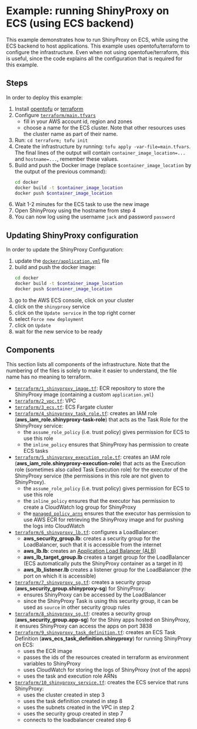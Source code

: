 # Example: running ShinyProxy on ECS (using ECS backend)

This example demonstrates how to run ShinyProxy on ECS, while using the ECS
backend to host applications. This example uses opentofu/terraform to configure
the infrastructure. Even when not using opentofue/terraform, this is useful,
since the code explains all the configuration that is required for this example.

## Steps

In order to deploy this example:

1. Install [opentofu](https://github.com/opentofu/opentofu)
   or [terraform](https://github.com/hashicorp/terraform)
2. Configure [`terraform/main.tfvars`](terraform/main.tfvars)
    - fill in your AWS account id, region and zones
    - choose a name for the ECS cluster. Note that other resources uses the
      cluster name as part of their name.
3. Run: `cd terraform; tofu init`
4. Create the infrastructure by running: `tofu apply -var-file=main.tfvars`. The
   final lines of the output will contain `container_image_location=...`
   and `hostname=...`, remember these values.
5. Build and push the Docker image (replace `$container_image_location` by the
   output of the previous command):
   ```bash
   cd docker
   docker build -t $container_image_location
   docker push $container_image_location
   ```
6. Wait 1-2 minutes for the ECS task to use the new image
7. Open ShinyProxy using the hostname from step 4
8. You can now log using the username `jack` and password `password`

## Updating ShinyProxy configuration

In order to update the ShinyProxy Configuration:

1. update the [`docker/application.yml`](docker/application.yml) file
2. build and push the docker image:
   ```bash
   cd docker
   docker build -t $container_image_location
   docker push $container_image_location
   ```
3. go to the AWS ECS console, click on your cluster
4. click on the `shinyproxy` service
5. click on the `Update service` in the top right corner
6. select `Force new deployment`
7. click on `Update`
8. wait for the new service to be ready

## Components

This section lists all components of the infrastructure. Note that the numbering
of the files is solely to make it easier to understand, the file name has no
meaning to terraform.

- [`terraform/1_shinyproxy_image.tf`](terraform/1_shinyproxy_image.tf): ECR
  repository to store the ShinyProxy image (containing a
  custom `application.yml`)
- [`terraform/2_vpc.tf`](terraform/2_vpc.tf): VPC
- [`terraform/3_ecs.tf`](terraform/3_ecs.tf): ECS Fargate cluster
- [`terraform/4_shinyproxy_task_role.tf`](terraform/4_shinyproxy_task_role.tf):
  creates an IAM role (**aws_iam_role.shinyproxy-task-role**) that acts as the
  Task Role for the ShinyProxy service:
  - the `assume_role_policy` (i.e. trust policy) gives permission for ECS to use
    this role
  - the `inline_policy` ensures that ShinyProxy has permission to create ECS
    tasks
- [`terraform/5_shinyproxy_execution_role.tf`](terraform/5_shinyproxy_execution_role.tf):
  creates an IAM role (**aws_iam_role.shinyproxy-execution-role**) that acts as
  the Execution role (sometimes also called Task Execution role) for the
  executor of the ShinyProxy service (the permissions in this role are not given
  to ShinyProxy).
  - the `assume_role_policy` (i.e. trust policy) gives permission for ECS to use
    this role
  - the `inline_policy` ensures that the executor has permission to create a
    CloudWatch log group for ShinyProxy
  - the
    [`managed_policy_arns`](https://docs.aws.amazon.com/aws-managed-policy/latest/reference/AmazonECSTaskExecutionRolePolicy.html)
    ensures that the executor has permission to use AWS ECR for retrieving the
    ShinyProxy image and for pushing the logs into CloudWatch
- [`terraform/6_shinyproxy_lb.tf`](terraform/6_shinyproxy_lb.tf): configures a
  LoadBalancer:
  - **aws_security_group.lb**: creates a security group for the LoadBalancer,
    such that it is accessible from the internet
  - **aws_lb.lb**: creates
    an [Application Load Balancer (ALB)](https://docs.aws.amazon.com/elasticloadbalancing/latest/application/introduction.html)
  - **aws_lb_target_group.lb** creates a target group for the LoadBalancer (ECS
    automatically puts the ShinyProxy container as a target in it)
  - **aws_lb_listener.lb** creates a listener group for the LoadBalancer (the
    port on which it is accessible)
- [`terraform/7_shinyproxy_sg.tf`](terraform/7_shinyproxy-sg.tf): creates a
  security group (**aws_security_group.shinyproxy-sg**) for ShinyProxy:
  - ensures ShinyProxy can be accessed by the LoadBalancer
  - since the ShinyProxy Task is using this security group, it can be used
    as `source` in other security group rules
- [`terraform/8_shinyproxy_sg.tf`](terraform/8_shinyproxy-sg.tf): creates a
  security group (**aws_security_group.app-sg**) for the Shiny apps hosted on
  ShinyProxy, it ensures ShinyProxy can access the apps on port 3838
- [`terraform/9_shinyproxy_task_definition.tf`](terraform/9_shinyproxy_task_definition.tf):
  creates an ECS Task Definition (**aws_ecs_task_definition.shinyproxy**) for
  running ShinyProxy on ECS:
  - uses the ECR image
  - passes the ids of the resources created in terraform as environment
    variables to ShinyProxy
  - uses CloudWatch for storing the logs of ShinyProxy (not of the apps)
  - uses the task and execution role ARNs
- [`terraform/10_shinyproxy_service.tf`](terraform/10_shinyproxy_service.tf):
  creates the ECS service that runs ShinyProxy:
  - uses the cluster created in step 3
  - uses the task definition created in step 8
  - uses the subnets created in the VPC in step 2
  - uses the security group created in step 7
  - connects to the loadbalancer created step 6

